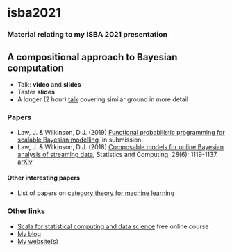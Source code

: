 # isba2021

### Material relating to my ISBA 2021 presentation

## A compositional approach to Bayesian computation

* Talk: **video** and **slides**
* Taster **slides**
* A longer (2 hour) [talk](https://www.youtube.com/watch?v=QcLtA4TTzh8) covering similar ground in more detail

### Papers

* Law, J. & Wilkinson, D.J. (2019) [Functional probabilistic programming for scalable Bayesian modelling](https://arxiv.org/abs/1908.02062), in submission.
* Law, J. & Wilkinson, D.J. (2018) [Composable models for online Bayesian analysis of streaming data](https://doi.org/10.1007/s11222-017-9783-1), Statistics and Computing, 28(6): 1119-1137. [arXiv](https://arxiv.org/abs/1609.00635)

#### Other interesting papers

* List of papers on [category theory for machine learning](https://github.com/bgavran/Category_Theory_Machine_Learning)

### Other links

* [Scala for statistical computing and data science](https://github.com/darrenjw/scala-course/blob/master/StartHere.md) free online course
* [My blog](https://darrenjw.wordpress.com/)
* [My website(s)](https://darrenjw.github.io/)

